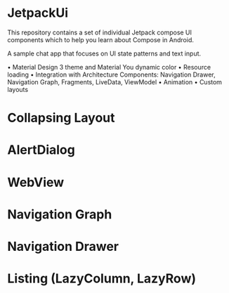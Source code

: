 # JetpackUi
This repository contains a set of individual Jetpack compose UI components which to help you learn about Compose in Android. 

A sample chat app that focuses on UI state patterns and text input.

• Material Design 3 theme and Material You dynamic color
• Resource loading
• Integration with Architecture Components: Navigation Drawer, Navigation Graph, Fragments, LiveData, ViewModel
• Animation
• Custom layouts
# Collapsing Layout
# AlertDialog
# WebView
# Navigation Graph
# Navigation Drawer
# Listing (LazyColumn, LazyRow)
